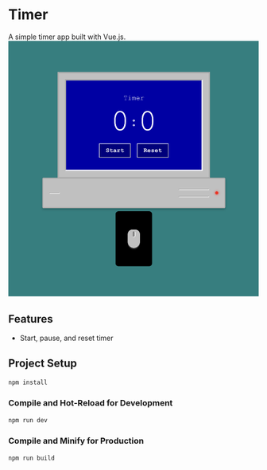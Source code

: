 # Timer

A simple timer app built with Vue.js.
![Preview](./timer-preview.png)

## Features

- Start, pause, and reset timer



## Project Setup

```sh
npm install
```

### Compile and Hot-Reload for Development

```sh
npm run dev
```

### Compile and Minify for Production

```sh
npm run build
```
